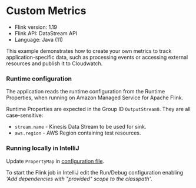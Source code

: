 # Custom Metrics

* Flink version: 1.19
* Flink API: DataStream API
* Language: Java (11)

This example demonstrates how to create your own metrics to track application-specific data, such as processing events or accessing external resources and publish it to Cloudwatch.

### Runtime configuration

The application reads the runtime configuration from the Runtime Properties, when running on Amazon Managed Service for Apache Flink.

Runtime Properties are expected in the Group ID `OutputStream0`. They are all case-sensitive:
* `stream.name` - Kinesis Data Stream to be used for sink.
* `aws.region` - AWS Region containing test resources.

### Running locally in IntelliJ
Update `PropertyMap` in [configuration file](src/main/resources/flink-application-properties-dev.json).

To start the Flink job in IntelliJ edit the Run/Debug configuration enabling *'Add dependencies with "provided" scope to the classpath'*.
